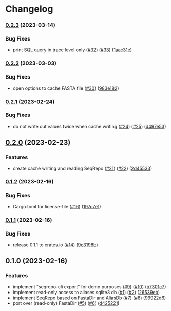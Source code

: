 # Changelog

### [0.2.3](https://www.github.com/bihealth/seqrepo-rs/compare/v0.2.2...v0.2.3) (2023-03-14)


### Bug Fixes

* print SQL query in trace level only ([#32](https://www.github.com/bihealth/seqrepo-rs/issues/32)) ([#33](https://www.github.com/bihealth/seqrepo-rs/issues/33)) ([1aac31e](https://www.github.com/bihealth/seqrepo-rs/commit/1aac31e30d86cf6d5d77ce75b2cfbaba28410044))

### [0.2.2](https://www.github.com/bihealth/seqrepo-rs/compare/v0.2.1...v0.2.2) (2023-03-03)


### Bug Fixes

* open options to cache FASTA file ([#30](https://www.github.com/bihealth/seqrepo-rs/issues/30)) ([983e182](https://www.github.com/bihealth/seqrepo-rs/commit/983e182ec720e09b2e3abca13fe75dfe3b83aa79))

### [0.2.1](https://www.github.com/bihealth/seqrepo-rs/compare/v0.2.0...v0.2.1) (2023-02-24)


### Bug Fixes

* do not write out values twice when cache writing ([#24](https://www.github.com/bihealth/seqrepo-rs/issues/24)) ([#25](https://www.github.com/bihealth/seqrepo-rs/issues/25)) ([d497e53](https://www.github.com/bihealth/seqrepo-rs/commit/d497e53c19a3a1165fb11f53d0c4b6cd11da62b1))

## [0.2.0](https://www.github.com/bihealth/seqrepo-rs/compare/v0.1.2...v0.2.0) (2023-02-23)


### Features

* create cache writing and reading SeqRepo ([#21](https://www.github.com/bihealth/seqrepo-rs/issues/21)) ([#22](https://www.github.com/bihealth/seqrepo-rs/issues/22)) ([2d45533](https://www.github.com/bihealth/seqrepo-rs/commit/2d45533831183867b16ccbd934c7c953f418270a))

### [0.1.2](https://www.github.com/bihealth/seqrepo-rs/compare/v0.1.1...v0.1.2) (2023-02-16)


### Bug Fixes

* Cargo.toml for license-file ([#16](https://www.github.com/bihealth/seqrepo-rs/issues/16)) ([197c7e1](https://www.github.com/bihealth/seqrepo-rs/commit/197c7e1c48fd14d98fb73c9f796ff575b485441d))

### [0.1.1](https://www.github.com/bihealth/seqrepo-rs/compare/v0.1.0...v0.1.1) (2023-02-16)


### Bug Fixes

* release 0.1.1 to crates.io ([#14](https://www.github.com/bihealth/seqrepo-rs/issues/14)) ([9e3198b](https://www.github.com/bihealth/seqrepo-rs/commit/9e3198b55f47820d37b34d5560e1b5f6107badf9))

## 0.1.0 (2023-02-16)


### Features

* implement "seqrepo-cli export" for demo purposes ([#9](https://www.github.com/bihealth/seqrepo-rs/issues/9)) ([#10](https://www.github.com/bihealth/seqrepo-rs/issues/10)) ([b7301c7](https://www.github.com/bihealth/seqrepo-rs/commit/b7301c7bbb9ec1bd9b8a6b6d02b07a7e5b71820a))
* implement read-only access to aliases sqlite3 db ([#1](https://www.github.com/bihealth/seqrepo-rs/issues/1)) ([#2](https://www.github.com/bihealth/seqrepo-rs/issues/2)) ([26539eb](https://www.github.com/bihealth/seqrepo-rs/commit/26539ebfcd92f3465fc5e56e9011941c947c0514))
* implement SeqRepo based on FastaDir and AliasDb ([#7](https://www.github.com/bihealth/seqrepo-rs/issues/7)) ([#8](https://www.github.com/bihealth/seqrepo-rs/issues/8)) ([99922d6](https://www.github.com/bihealth/seqrepo-rs/commit/99922d6cd8c1dca711f7268de598e78417990829))
* port over (read-only) FastaDir ([#5](https://www.github.com/bihealth/seqrepo-rs/issues/5)) ([#6](https://www.github.com/bihealth/seqrepo-rs/issues/6)) ([d425221](https://www.github.com/bihealth/seqrepo-rs/commit/d42522183f2395c219ab75f24673a1b14436ff47))
